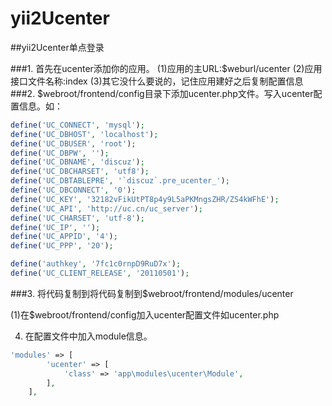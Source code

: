 # yii2Ucenter
##yii2Ucenter单点登录

###1. 首先在ucenter添加你的应用。
    (1)应用的主URL:$weburl/ucenter
    (2)应用接口文件名称:index
    (3)其它没什么要说的，记住应用建好之后复制配置信息
###2. $webroot/frontend/config目录下添加ucenter.php文件。写入ucenter配置信息。如：
```php
define('UC_CONNECT', 'mysql');
define('UC_DBHOST', 'localhost');
define('UC_DBUSER', 'root');
define('UC_DBPW', '');
define('UC_DBNAME', 'discuz');
define('UC_DBCHARSET', 'utf8');
define('UC_DBTABLEPRE', '`discuz`.pre_ucenter_');
define('UC_DBCONNECT', '0');
define('UC_KEY', '32182vFikUtPT8p4y9L5aPKMngsZHR/ZS4kWFhE');
define('UC_API', 'http://uc.cn/uc_server');
define('UC_CHARSET', 'utf-8');
define('UC_IP', '');
define('UC_APPID', '4');
define('UC_PPP', '20');

define('authkey', '7fc1c0rnpD9RuD7x');
define('UC_CLIENT_RELEASE', '20110501');
```

###3. 将代码复制到将代码复制到$webroot/frontend/modules/ucenter

(1)在$webroot/frontend/config加入ucenter配置文件如ucenter.php

4. 在配置文件中加入module信息。
```php
'modules' => [
        'ucenter' => [
            'class' => 'app\modules\ucenter\Module',
        ],
    ],
```
